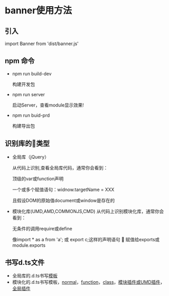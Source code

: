 # banner使用方法

## 引入
import Banner from 'dist/banner.js'

## npm 命令
* npm run build-dev

    构建开发包
* npm run server

    启动Server，查看module显示效果!
* npm run buid-prd

    构建导出包

## 识别库的类型
* 全局库（jQuery）

    从代码上识别,查看全局库代码，通常你会看到：

    顶级的var或function声明

    一个或多个赋值语句：widnow.targetName = XXX

    且假设DOM的原始值document或window是存在的
* 模块化库(UMD,AMD,COMMONJS,CMD)
    从代码上识别模块化库，通常你会看到：

    无条件的调用require或define

    像import * as a from 'a'; 或 export c;这样的声明语句
    
    赋值给exports或module.exports

## 书写d.ts文件
* 全局库的.d.ts书写[模板](https://zhongsp.gitbooks.io/typescript-handbook/content/doc/handbook/declaration%20files/templates/global.d.ts.md)
* 模块化的.d.ts书写模板，[normal](https://zhongsp.gitbooks.io/typescript-handbook/content/doc/handbook/declaration%20files/templates/module.d.ts.md)，[function](https://zhongsp.gitbooks.io/typescript-handbook/content/doc/handbook/declaration%20files/templates/module-function.d.ts.md)，[class](https://zhongsp.gitbooks.io/typescript-handbook/content/doc/handbook/declaration%20files/templates/module-class.d.ts.md)，[模块插件或UMD插件](https://zhongsp.gitbooks.io/typescript-handbook/content/doc/handbook/declaration%20files/templates/module-plugin.d.ts.md)，[全局插件](https://zhongsp.gitbooks.io/typescript-handbook/content/doc/handbook/declaration%20files/templates/global-plugin.d.ts.md)



